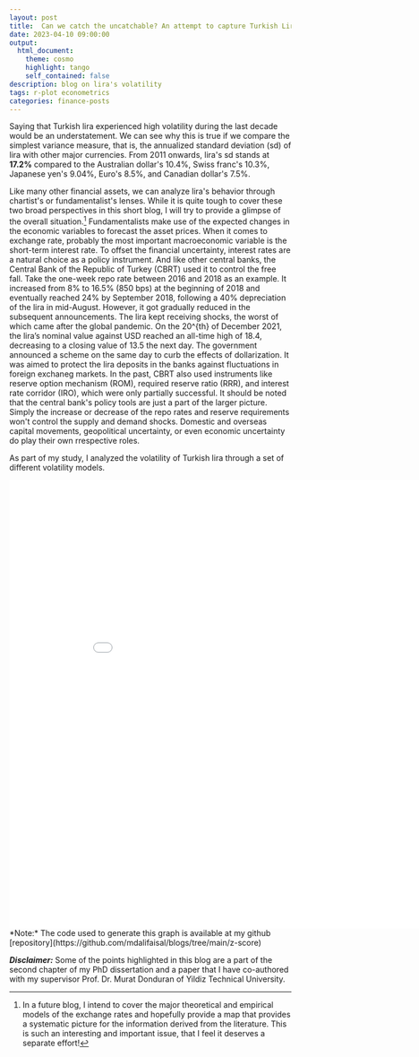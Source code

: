 ```yaml
---
layout: post
title:  Can we catch the uncatchable? An attempt to capture Turkish Lira's hypervolatility! 
date: 2023-04-10 09:00:00
output:
  html_document:
    theme: cosmo
    highlight: tango
    self_contained: false
description: blog on lira's volatility
tags: r-plot econometrics
categories: finance-posts
---
```



Saying that Turkish lira experienced high volatility during the last decade would be an understatement. We can see why this is true if we compare the simplest variance measure, that is, the annualized standard deviation (sd) of lira with other major currencies. From 2011 onwards, lira's sd stands at **17.2%** compared to the Australian dollar's 10.4%, Swiss franc's 10.3%, Japanese yen's 9.04%, Euro's 8.5%, and Canadian dollar's 7.5%.

Like many other financial assets, we can analyze lira's behavior through chartist's or fundamentalist's lenses. While it is quite tough to cover these two broad perspectives in this short blog, I will try to provide a glimpse of the overall situation.[^1] Fundamentalists make use of the expected changes in the economic variables to forecast the asset prices. When it comes to exchange rate, probably the most important macroeconomic variable is the short-term interest rate. To offset the financial uncertainty, interest rates are a natural choice as a policy instrument. And like other central banks, the Central Bank of the Republic of Turkey (CBRT) used it to control the free fall. Take the one-week repo rate between 2016 and 2018 as an example. It increased from 8% to 16.5% (850 bps) at the beginning of 2018 and eventually reached 24% by September 2018, following a 40% depreciation of the lira in mid-August. However, it got gradually reduced in the subsequent announcements. The lira kept receiving shocks, the worst of which came after the global pandemic. On the 20^{th} of December 2021, the lira’s nominal value against USD reached an all-time high of 18.4, decreasing to a closing value of 13.5 the next day. The government announced a scheme on the same day to curb the effects of dollarization. It was aimed to protect the lira deposits in the banks against fluctuations in foreign exchaneg markets. In the past, CBRT also used instruments like reserve option mechanism (ROM), required reserve ratio (RRR), and interest rate corridor (IRO), which were only partially successful. It should be noted that the central bank's policy tools are just a part of the larger picture.  Simply the increase or decrease of the repo rates and reserve requirements won't control the supply and demand shocks. Domestic and overseas capital movements, geopolitical uncertainty, or even economic uncertainty do play their own rrespective roles.  
  


As part of my study, I analyzed the volatility of Turkish lira through a set of different volatility models. 

<div>
  <iframe width="900" height="800" frameborder="0" scrolling="no" src="//plotly.com/~alishaikh1119/1.embed"></iframe>
</div>
*Note:* The code used to generate this graph is available at my github [repository](https://github.com/mdalifaisal/blogs/tree/main/z-score)




**_Disclaimer:_** Some of the points highlighted in this blog are a part of the second chapter of my PhD dissertation and a paper that I have co-authored with my supervisor Prof. Dr. Murat Donduran of Yildiz Technical University.

[^1]: In a future blog, I intend to cover the major theoretical and empirical models of the exchange rates and hopefully provide a map that provides a systematic picture for the information derived from the literature. This is such an interesting and important issue, that I feel it deserves a separate effort! 
